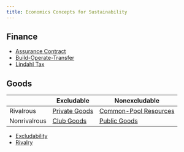 ```yaml
---
title: Economics Concepts for Sustainability
---
```


## Finance
- [Assurance Contract](https://en.wikipedia.org/wiki/Assurance_contract)
- [Build-Operate-Transfer](https://en.wikipedia.org/wiki/Build%E2%80%93operate%E2%80%93transfer)
- [Lindahl Tax](https://en.wikipedia.org/wiki/Lindahl_tax)

## Goods

|              | Excludable      | Nonexcludable           |
| ------------ | --------------- | ----------------------- |
| Rivalrous    | [Private Goods] | [Common-Pool Resources] |
| Nonrivalrous | [Club Goods]    | [Public Goods]          |

- [Excludability](https://en.wikipedia.org/wiki/Excludability)
- [Rivalry](https://en.wikipedia.org/wiki/Rivalry_(economics))

[Club Goods]: https://en.wikipedia.org/wiki/Club_good
[Common-Pool Resources]: https://en.wikipedia.org/wiki/Common-pool_resource
[Private Goods]: https://en.wikipedia.org/wiki/Private_good
[Public Goods]: https://en.wikipedia.org/wiki/Public_good_(economics)
